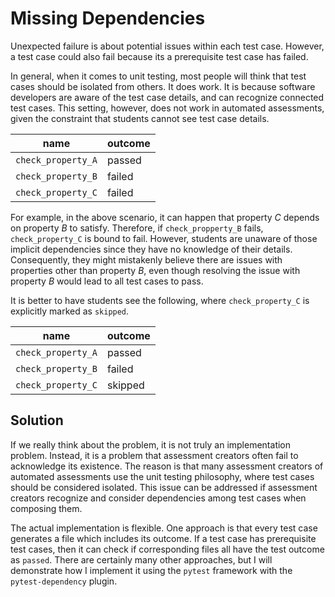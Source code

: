# Missing Dependencies

Unexpected failure is about potential issues within each test case. However, a
test case could also fail because its a prerequisite test case has failed.

In general, when it comes to unit testing, most people will think that test
cases should be isolated from others. It does work. It is because software
developers are aware of the test case details, and can recognize connected test
cases. This setting, however, does not work in automated assessments, given the
constraint that students cannot see test case details.

| name               | outcome |
|--------------------|---------|
| `check_property_A` | passed  |
| `check_property_B` | failed  |
| `check_property_C` | failed  |

For example, in the above scenario, it can happen that property *C* depends on
property *B* to satisfy. Therefore, if `check_propperty_B` fails,
`check_property_C` is bound to fail. However, students are unaware of those
implicit dependencies since they have no knowledge of their details.
Consequently, they might mistakenly believe there are issues with properties
other than property *B*, even though resolving the issue with property *B* would
lead to all test cases to pass.

It is better to have students see the following, where `check_property_C` is
explicitly marked as `skipped`.

| name               | outcome |
|--------------------|---------|
| `check_property_A` | passed  |
| `check_property_B` | failed  |
| `check_property_C` | skipped |

## Solution

If we really think about the problem, it is not truly an implementation problem.
Instead, it is a problem that assessment creators often fail to acknowledge its
existence. The reason is that many assessment creators of automated assessments
use the unit testing philosophy, where test cases should be considered isolated.
This issue can be addressed if assessment creators recognize and consider
dependencies among test cases when composing them.

The actual implementation is flexible. One approach is that every test case
generates a file which includes its outcome. If a test case has prerequisite
test cases, then it can check if corresponding files all have the test outcome
as `passed`. There are certainly many other approaches, but I will demonstrate
how I implement it using the `pytest` framework with the `pytest-dependency`
plugin.
